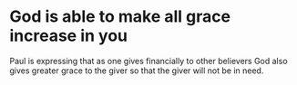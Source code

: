 #  God is able to make all grace increase in you 
Paul is expressing that as one gives financially to other believers God also gives greater grace to the giver so that the giver
will not be in need.

